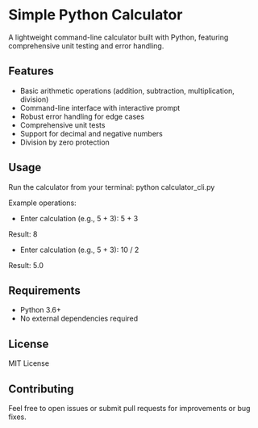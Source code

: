 # Simple Python Calculator

A lightweight command-line calculator built with Python, featuring comprehensive unit testing and error handling.

## Features

- Basic arithmetic operations (addition, subtraction, multiplication, division)
- Command-line interface with interactive prompt
- Robust error handling for edge cases
- Comprehensive unit tests
- Support for decimal and negative numbers
- Division by zero protection


## Usage

Run the calculator from your terminal:
python calculator_cli.py


Example operations:

- Enter calculation (e.g., 5 + 3): 5 + 3
  
Result: 8

- Enter calculation (e.g., 5 + 3): 10 / 2
  
Result: 5.0


## Requirements

- Python 3.6+
- No external dependencies required

## License

MIT License

## Contributing

Feel free to open issues or submit pull requests for improvements or bug fixes.
